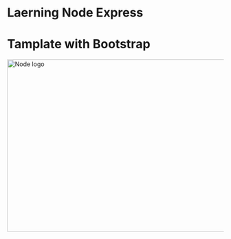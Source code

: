 # Laerning Node Express 
<h1>Tamplate with Bootstrap</h1>



<img src="https://miro.medium.com/max/1400/1*VMI-NGFtYwWM7aBoKOg72Q.jpeg" width="900" height="400" alt="Node logo"> 
 
 

